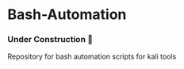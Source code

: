 # Bash-Automation
<h3>Under Construction 🔨</h3>
<p>Repository for bash automation scripts for kali tools</p>

